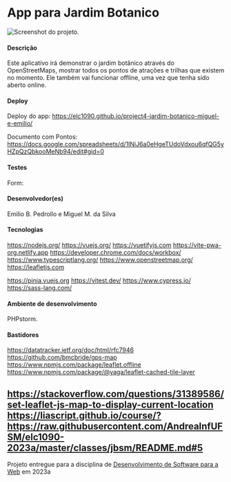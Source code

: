 # App para Jardim Botanico

![Screenshot do projeto](https://freeimghost.net/i/CNbpe).

#### Descrição

Este aplicativo irá demonstrar o jardim botânico através do OpenStreetMaps, mostrar todos os pontos de atrações e trilhas que existem no momento. Ele também vai funcionar offline, uma vez que tenha sido aberto online.

#### Deploy

Deploy do app: https://elc1090.github.io/project4-jardim-botanico-miguel-e-emilio/

Documento com Pontos: https://docs.google.com/spreadsheets/d/1lNiJ6a0eHgeTUdoVdxou6qfQG5yHZpQzQbkooMeNb94/edit#gid=0

#### Testes

Form:

#### Desenvolvedor(es)

Emilio B. Pedrollo e Miguel M. da Silva


#### Tecnologias

https://nodejs.org/
https://vuejs.org/
https://vuetifyjs.com
https://vite-pwa-org.netlify.app
https://developer.chrome.com/docs/workbox/
https://www.typescriptlang.org/
https://www.openstreetmap.org/
https://leafletjs.com

https://pinia.vuejs.org
https://vitest.dev/
https://www.cypress.io/
https://sass-lang.com/

#### Ambiente de desenvolvimento

PHPstorm.

#### Bastidores

https://datatracker.ietf.org/doc/html/rfc7946
https://github.com/bmcbride/gps-map
https://www.npmjs.com/package/leaflet.offline
https://www.npmjs.com/package/@yaga/leaflet-cached-tile-layer

https://stackoverflow.com/questions/31389586/set-leaflet-js-map-to-display-current-location
https://liascript.github.io/course/?https://raw.githubusercontent.com/AndreaInfUFSM/elc1090-2023a/master/classes/jbsm/README.md#5
---
Projeto entregue para a disciplina de [Desenvolvimento de Software para a Web](http://github.com/andreainfufsm/elc1090-2023a) em 2023a
